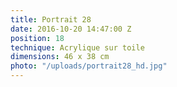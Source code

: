 ```yaml
---
title: Portrait 28
date: 2016-10-20 14:47:00 Z
position: 18
technique: Acrylique sur toile
dimensions: 46 x 38 cm
photo: "/uploads/portrait28_hd.jpg"
---
```


